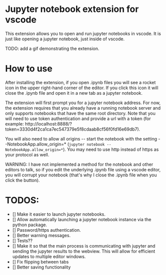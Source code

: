 # Jupyter notebook extension for vscode

This extension allows you to open and run jupyter notebooks in vscode. It is just like opening a jupyter notebook, just inside of vscode.

TODO: add a gif demonstrating the extension.

# How to use 

After installing the extension, if you open .ipynb files you will see a rocket icon in the upper right-hand corner of the editor. If you click this icon it will close the .ipynb file and open it in a new tab as a jupyter notebook. 

The extension will first prompt you for a jupyter notebook address. For now, the extension requires that you already have a running notebook server and only supports notebooks that have the same root directory. Note that you will need to use token authentication and provide a url with a token (for example: http://localhost:8888/?token=3330d4f2ca1ca7ec547379e5f8cdaab8cf56f0fd16e69db7). 

You will also need to allow all origins -- start the notebook with the setting --NotebookApp.allow_origin=* (`jupyter notebook --NotebookApp.allow_origin=*`). You may need to use http instead of https as your protocol as well.

WARNING: I have not implemented a method for the notebook and other editors to talk, so if you edit the underlying .ipynb file using a vscode editor, you will corrupt your notebook (that's why I close the .ipynb file when you click the button).

# TODOS:

- [] Make it easier to launch jupyter notebooks.
- [] Allow automatically launching a jupyter notebook instance via the python package.
- [] Password/https authentication.
- [] Better warning messages.
- [] Tests??
- [] Make it so that the main process is communicating with jupyter and sending the jupyter results to the webview. This will allow for efficient updates to multiple editor windows.
- [] Fix flipping between tabs
- [] Better saving functionality